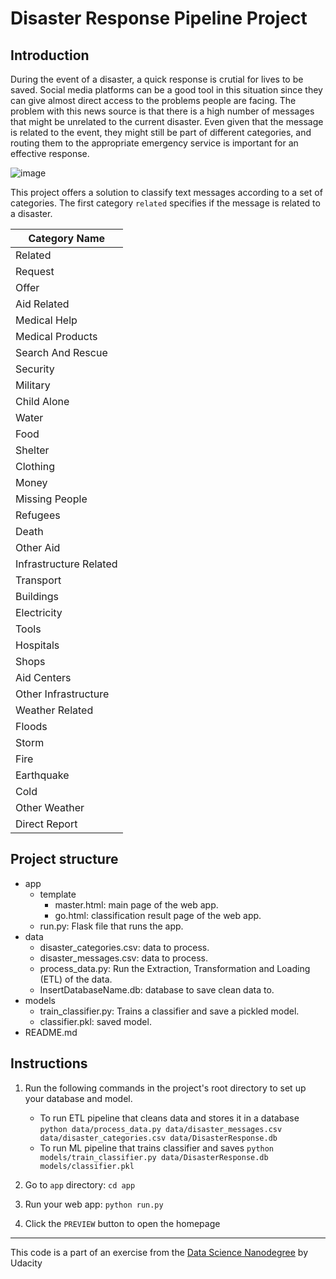 # Disaster Response Pipeline Project

## Introduction
During the event of a disaster, a quick response is crutial for lives to be saved. Social media platforms can be a good tool in this situation since they can give almost direct access to the problems people are facing. The problem with this news source is that there is a high number of messages that might be unrelated to the current disaster. Even given that the message is related to the event, they might still be part of different categories, and routing them to the appropriate emergency service is important for an effective response.

![image](https://user-images.githubusercontent.com/3620840/205431388-c08abe1c-3d9a-4ff6-8c04-1a890d1628ad.png)

This project offers a solution to classify text messages according to a set of categories. The first category `related` specifies if the message is related to a disaster.

|Category Name|
|-|
|Related|
|Request|
|Offer|
|Aid Related|
|Medical Help|
|Medical Products|
|Search And Rescue|
|Security|
|Military|
|Child Alone|
|Water|
|Food|
|Shelter|
|Clothing|
|Money|
|Missing People|
|Refugees|
|Death|
|Other Aid|
|Infrastructure Related|
|Transport|
|Buildings|
|Electricity|
|Tools|
|Hospitals|
|Shops|
|Aid Centers|
|Other Infrastructure|
|Weather Related|
|Floods|
|Storm|
|Fire|
|Earthquake|
|Cold|
|Other Weather|
|Direct Report|

## Project structure

* app
  - template
    - master.html: main page of the web app.
    - go.html: classification result page of the web app.
  - run.py: Flask file that runs the app.
* data
  - disaster_categories.csv: data to process.
  - disaster_messages.csv: data to process.
  - process_data.py: Run the Extraction, Transformation and Loading (ETL) of the data.
  - InsertDatabaseName.db: database to save clean data to.
* models
  - train_classifier.py: Trains a classifier and save a pickled model.
  - classifier.pkl: saved model.
* README.md


## Instructions
1. Run the following commands in the project's root directory to set up your database and model.

    - To run ETL pipeline that cleans data and stores it in a database
        `python data/process_data.py data/disaster_messages.csv data/disaster_categories.csv data/DisasterResponse.db`
    - To run ML pipeline that trains classifier and saves
        `python models/train_classifier.py data/DisasterResponse.db models/classifier.pkl`

2. Go to `app` directory: `cd app`

3. Run your web app: `python run.py`

4. Click the `PREVIEW` button to open the homepage


-----

This code is a part of an exercise from the [Data Science Nanodegree](https://github.com/udacity/DSND_Term2) by Udacity
